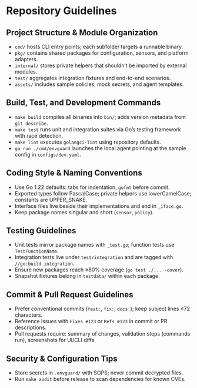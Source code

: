 # Repository Guidelines

## Project Structure & Module Organization

- `cmd/` hosts CLI entry points; each subfolder targets a runnable binary.
- `pkg/` contains shared packages for configuration, sensors, and platform adapters.
- `internal/` stores private helpers that shouldn’t be imported by external modules.
- `test/` aggregates integration fixtures and end-to-end scenarios.
- `assets/` includes sample policies, mock secrets, and agent templates.

## Build, Test, and Development Commands

- `make build` compiles all binaries into `bin/`; adds version metadata from `git describe`.
- `make test` runs unit and integration suites via Go’s testing framework with race detection.
- `make lint` executes `golangci-lint` using repository defaults.
- `go run ./cmd/envguard` launches the local agent pointing at the sample config in `configs/dev.yaml`.

## Coding Style & Naming Conventions

- Use Go 1.22 defaults: tabs for indentation, `gofmt` before commit.
- Exported types follow PascalCase; private helpers use lowerCamelCase; constants are UPPER_SNAKE.
- Interface files live beside their implementations and end in `_iface.go`.
- Keep package names singular and short (`sensor`, `policy`).

## Testing Guidelines

- Unit tests mirror package names with `_test.go`; function tests use `TestFunctionName`.
- Integration tests live under `test/integration` and are tagged with `//go:build integration`.
- Ensure new packages reach ≥80% coverage (`go test ./... -cover`).
- Snapshot fixtures belong in `testdata/` within each package.

## Commit & Pull Request Guidelines

- Prefer conventional commits (`feat:`, `fix:`, `docs:`); keep subject lines ≤72 characters.
- Reference issues with `Fixes #123` or `Refs #123` in commit or PR descriptions.
- Pull requests require: summary of changes, validation steps (commands run), screenshots for UI/CLI diffs.

## Security & Configuration Tips

- Store secrets in `.envguard/` with SOPS; never commit decrypted files.
- Run `make audit` before release to scan dependencies for known CVEs.
